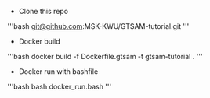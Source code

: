 - Clone this repo

'''bash
git@github.com:MSK-KWU/GTSAM-tutorial.git
'''

- Docker build

'''bash
docker build -f Dockerfile.gtsam -t gtsam-tutorial .
'''

- Docker run with bashfile

'''bash
bash docker_run.bash
'''
